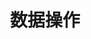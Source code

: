 ---
layout: default
title: 4. 数据操作
parent: Apache Doris 中文手册 v3.0
has_children: true
nav_order: 4
---